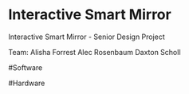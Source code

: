 # Interactive Smart Mirror
Interactive Smart Mirror - Senior Design Project

Team:
Alisha Forrest
Alec Rosenbaum
Daxton Scholl 


#Software

#Hardware
